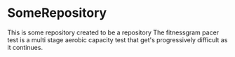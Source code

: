 # SomeRepository
This is some repository created to be a repository
The fitnessgram pacer test is a multi stage aerobic capacity test that get's progressively difficult as it continues.
